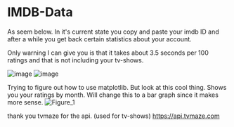 # IMDB-Data
As seem below. In it's current state you copy and paste your imdb ID and after a while you get back certain statistics about your account.


Only warning I can give you is that it takes about 3.5 seconds per 100 ratings and that is not including your tv-shows.

![image](https://user-images.githubusercontent.com/75546186/208280371-f1bdbe0b-3f9f-49d3-aa5a-21ab9fb9c325.png)
![image](https://user-images.githubusercontent.com/75546186/208280337-2869c1be-691a-4a76-9be0-281774d32f79.png)

Trying to figure out how to use matplotlib. But look at this cool thing. Shows you your ratings by month.
Will change this to a bar graph since it makes more sense.
![Figure_1](https://user-images.githubusercontent.com/75546186/211492879-e5810b05-ea34-432b-92d5-0d850e22bd99.png)


thank you tvmaze for the api. (used for tv-shows)
https://api.tvmaze.com
